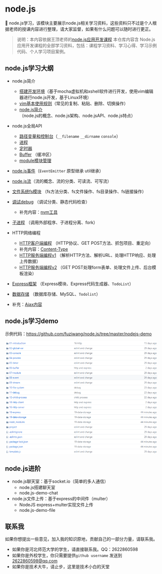 # node.js
:christmas_tree:  node.js学习，该模块主要展示node.js相关学习资料，这些资料只不过是个人根据老师的授课内容进行整理，请大家监督，如果有什么问题可以随时进行更正。

> 说明：本内容依据王顶老师的[node.js应用开发课程](https://nodejs.wangding.in/) 本仓库内容含 Node.js 应用开发课程的全部学习资料，包括：课程学习资料、学习心得、学习示例代码、个人学习项目案例。

## node.js学习大纲

+ node.js简介
  + [搭建开发环境](https://github.com/fuziwang/node.js/blob/master/nodejs-course/01-1%20%E6%90%AD%E5%BB%BA%E5%BC%80%E5%8F%91%E7%8E%AF%E5%A2%83.md)（基于mocha虚拟机和xshell软件进行开发，使用vim编辑器进行node.js开发，基于Linux环境）
  + [vim基本使用规则](https://github.com/fuziwang/node.js/blob/master/nodejs-course/01-2%20vim%E7%9A%84%E4%BD%BF%E7%94%A8.md)（常见的复制、粘贴、删除、切换操作）
  + [node.js简介](https://github.com/fuziwang/node.js/blob/master/nodejs-course/01-3%20node.js%E7%AE%80%E4%BB%8B.md)（node.js的概念、node.js架构、node.jsAPI、node.js特点）


+ node.js全局API
  + [路径变量和控制台](https://github.com/fuziwang/node.js/blob/master/nodejs-course/02-1%20%E5%85%A8%E5%B1%80%EF%BC%88%E4%B8%8A%EF%BC%89file-dir-console.md)（`__filename` `__dirname` `console`）
  + [进程](https://github.com/fuziwang/node.js/blob/master/nodejs-course/02-2%20%E5%85%A8%E5%B1%80%EF%BC%88%E4%B8%8A%EF%BC%89process.md) 
  + [定时器](https://github.com/fuziwang/node.js/blob/master/nodejs-course/02-3%20%E5%85%A8%E5%B1%80%EF%BC%88%E4%B8%8A%EF%BC%89time.md) 
  + [Buffer](https://github.com/fuziwang/node.js/blob/master/nodejs-course/03-1%20%E5%85%A8%E5%B1%80%EF%BC%88%E4%B8%8B%EF%BC%89Buffer.md) （缓冲区）
  + [module模块管理](https://github.com/fuziwang/node.js/blob/master/nodejs-course/03-2%20%E5%85%A8%E5%B1%80%EF%BC%88%E4%B8%8B%EF%BC%89module.md)


+ [node.js事件](https://github.com/fuziwang/node.js/blob/master/nodejs-course/04%20%E4%BA%8B%E4%BB%B6.md)（`EventEmitter` 原型继承 util继承）


+ [node.js流](https://github.com/fuziwang/node.js/blob/master/nodejs-course/05%20%E6%B5%81.md)（流的概念、流的分类、可读流、可写流）
+ [文件系统fs模块](https://github.com/fuziwang/node.js/blob/master/nodejs-course/06%20%E6%96%87%E4%BB%B6%E7%B3%BB%E7%BB%9F.md) （fs方法分类、fs文件操作、fs目录操作、fs链接操作）
+ [调试debug](https://github.com/fuziwang/node.js/blob/master/nodejs-course/07%20%E8%B0%83%E8%AF%95.md) （调试分类、静态代码检查）
  + 补充内容：[nvm工具](https://github.com/fuziwang/node.js/blob/master/nodejs-course/%E5%AE%89%E8%A3%85node%E7%89%88%E6%9C%AC%E5%B7%A5%E5%85%B7%E4%B9%8Bnvm.md)
+ [子进程](https://github.com/fuziwang/node.js/blob/master/nodejs-course/08%20%E5%AD%90%E8%BF%9B%E7%A8%8B.md) （调用外部程序、子进程分离、fork）
+ HTTP网络编程
  + [HTTP客户端编程](https://github.com/fuziwang/node.js/blob/master/nodejs-course/09%20HTTP%E7%BD%91%E7%BB%9C%E7%BC%96%E7%A8%8B%EF%BC%88%E5%AE%A2%E6%88%B7%E7%AB%AF%EF%BC%89.md) （HTTP协议、GET POST方法、抓包项目、重定向）
  + 补充内容：[Content-Type](https://github.com/fuziwang/node.js/blob/master/nodejs-course/Content-Type.md)
  + [HTTP服务端编程v1](https://github.com/fuziwang/node.js/blob/master/nodejs-course/09%20HTTP%E7%BD%91%E7%BB%9C%E7%BC%96%E7%A8%8B%EF%BC%88%E5%AE%A2%E6%88%B7%E7%AB%AF%EF%BC%89.md) （解析HTTP方法、解析URL、处理HTTP响应、处理上传数据）
  + [HTTP服务端编程v2](https://github.com/fuziwang/node.js/blob/master/nodejs-course/10%20HTTP%E7%BD%91%E7%BB%9C%E7%BC%96%E7%A8%8B%EF%BC%88%E6%9C%8D%E5%8A%A1%E7%AB%AF%EF%BC%89v2.md) （GET POST处理form表单、处理文件上传、后台模板渲染）


+ [Express框架](https://github.com/fuziwang/node.js/blob/master/nodejs-course/11%20Express%20%E6%A1%86%E6%9E%B6.md) （Express模块、Express代码生成器、`TodoList`）
+ [数据存储](https://github.com/fuziwang/node.js/blob/master/nodejs-course/12%20%E6%95%B0%E6%8D%AE%E5%AD%98%E5%82%A8.md) （数据库存储、MySQL、`Todolist`）


+ 补充：[Ajax内容](https://github.com/fuziwang/node.js/blob/master/nodejs-course/Ajax.md)

## node.js学习demo

示例代码：https://github.com/fuziwang/node.js/tree/master/nodejs-demo

![](nodejs-course/images/content.png)

## node.js进阶

+ node.js聊天室：基于socket.io（简单的多人通信）
  + node.js搭建聊天室
  + node.js-demo-chat
+ node.js文件上传：基于express的中间件（multer）
  + NodeJS express+multer实现文件上传
  + node.js-demo-file

## 联系我

如果你想提出一些意见，加入我的知识原地，贡献自己的一部分力量，请联系我。

- 如果你是河北师范大学的学生，请直接联系我。QQ：2622860598
- 如果你是外校学生，你只需要提供`github username` 发送到[2622860598@qq.com](mailto:209702737@qq.com)
- 如果你是技术大牛，请止步，这里是技术小白的天堂

